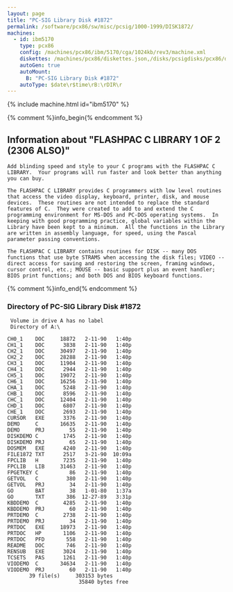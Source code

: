 ```yaml
---
layout: page
title: "PC-SIG Library Disk #1872"
permalink: /software/pcx86/sw/misc/pcsig/1000-1999/DISK1872/
machines:
  - id: ibm5170
    type: pcx86
    config: /machines/pcx86/ibm/5170/cga/1024kb/rev3/machine.xml
    diskettes: /machines/pcx86/diskettes.json,/disks/pcsigdisks/pcx86/diskettes.json
    autoGen: true
    autoMount:
      B: "PC-SIG Library Disk #1872"
    autoType: $date\r$time\rB:\rDIR\r
---
```


{% include machine.html id="ibm5170" %}

{% comment %}info_begin{% endcomment %}

## Information about "FLASHPAC C LIBRARY 1 OF 2 (2306 ALSO)"

    Add blinding speed and style to your C programs with the FLASHPAC C
    LIBRARY.  Your programs will run faster and look better than anything
    you can buy.
    
    The FLASHPAC C LIBRARY provides C programmers with low level routines
    that access the video display, keyboard, printer, disk, and mouse
    devices.  These routines are not intended to replace the standard
    features of C.  They were created to add to and extend the C
    programming environment for MS-DOS and PC-DOS operating systems.  In
    keeping with good programming practice, global variables within the
    Library have been kept to a minimum.  All the functions in the Library
    are written in assembly language, for speed, using the Pascal
    parameter passing conventions.
    
    The FLASHPAC C LIBRARY contains routines for DISK -- many DOS
    functions that use byte STRAMS when accessing the disk files; VIDEO --
    direct access for saving and restoring the screen, framing windows,
    cursor control, etc.; MOUSE -- basic support plus an event handler;
    BIOS print functions; and both DOS and BIOS keyboard functions.
{% comment %}info_end{% endcomment %}


### Directory of PC-SIG Library Disk #1872

     Volume in drive A has no label
     Directory of A:\

    CH0_1    DOC     18872   2-11-90   1:40p
    CH1_1    DOC      3838   2-11-90   1:40p
    CH2_1    DOC     30497   2-11-90   1:40p
    CH2_2    DOC     28288   2-11-90   1:40p
    CH3_1    DOC     11904   2-11-90   1:40p
    CH4_1    DOC      2944   2-11-90   1:40p
    CH5_1    DOC     19072   2-11-90   1:40p
    CH6_1    DOC     16256   2-11-90   1:40p
    CHA_1    DOC      5248   2-11-90   1:40p
    CHB_1    DOC      8596   2-11-90   1:40p
    CHC_1    DOC     12404   2-11-90   1:40p
    CHD_1    DOC      6807   2-11-90   1:40p
    CHE_1    DOC      2693   2-11-90   1:40p
    CURSOR   EXE      3376   2-11-90   1:40p
    DEMO     C       16635   2-11-90   1:40p
    DEMO     PRJ        55   2-11-90   1:40p
    DISKDEMO C        1745   2-11-90   1:40p
    DISKDEMO PRJ        65   2-11-90   1:40p
    DOSMEM   EXE      4240   2-11-90   1:40p
    FILE1872 TXT      2517   3-21-90  10:09a
    FPCLIB   H        7235   2-11-90   1:40p
    FPCLIB   LIB     31463   2-11-90   1:40p
    FPGETKEY C          86   2-11-90   1:40p
    GETVOL   C         380   2-11-90   1:40p
    GETVOL   PRJ        34   2-11-90   1:40p
    GO       BAT        38   1-01-80   1:37a
    GO       TXT       386  12-27-89   3:31p
    KBDDEMO  C        4285   2-11-90   1:40p
    KBDDEMO  PRJ        60   2-11-90   1:40p
    PRTDEMO  C        2738   2-11-90   1:40p
    PRTDEMO  PRJ        34   2-11-90   1:40p
    PRTDOC   EXE     18973   2-11-90   1:40p
    PRTDOC   HP       1106   2-11-90   1:40p
    PRTDOC   PFD       558   2-11-90   1:40p
    README   DOC       746   2-11-90   1:40p
    RENSUB   EXE      3024   2-11-90   1:40p
    TCSETS   PAS      1261   2-11-90   1:40p
    VIODEMO  C       34634   2-11-90   1:40p
    VIODEMO  PRJ        60   2-11-90   1:40p
           39 file(s)     303153 bytes
                           35840 bytes free
